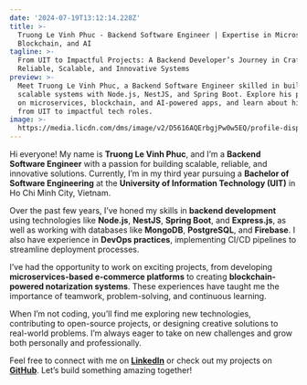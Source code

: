 ```yaml
---
date: '2024-07-19T13:12:14.228Z'
title: >-
  Truong Le Vinh Phuc - Backend Software Engineer | Expertise in Microservices,
  Blockchain, and AI
tagline: >-
  From UIT to Impactful Projects: A Backend Developer’s Journey in Crafting
  Reliable, Scalable, and Innovative Systems
preview: >-
  Meet Truong Le Vinh Phuc, a Backend Software Engineer skilled in building
  scalable systems with Node.js, NestJS, and Spring Boot. Explore his projects
  on microservices, blockchain, and AI-powered apps, and learn about his journey
  from UIT to impactful tech roles.
image: >-
  https://media.licdn.com/dms/image/v2/D5616AQErbgjPw0w5EQ/profile-displaybackgroundimage-shrink_350_1400/profile-displaybackgroundimage-shrink_350_1400/0/1736386695729?e=1744243200&v=beta&t=9FY0LnuNWe5Iq_ALgOPeVT5Oz287I6T587vkBgZRQAs
---
```

Hi everyone! My name is **Truong Le Vinh Phuc**, and I’m a **Backend Software Engineer** with a passion for building scalable, reliable, and innovative solutions. Currently, I’m in my third year pursuing a **Bachelor of Software Engineering** at the **University of Information Technology (UIT)** in Ho Chi Minh City, Vietnam.

Over the past few years, I’ve honed my skills in **backend development** using technologies like **Node.js**, **NestJS**, **Spring Boot**, and **Express.js**, as well as working with databases like **MongoDB**, **PostgreSQL**, and **Firebase**. I also have experience in **DevOps practices**, implementing CI/CD pipelines to streamline deployment processes.

I’ve had the opportunity to work on exciting projects, from developing **microservices-based e-commerce platforms** to creating **blockchain-powered notarization systems**. These experiences have taught me the importance of teamwork, problem-solving, and continuous learning.

When I’m not coding, you’ll find me exploring new technologies, contributing to open-source projects, or designing creative solutions to real-world problems. I’m always eager to take on new challenges and grow both personally and professionally.

Feel free to connect with me on **[LinkedIn](https://www.linkedin.com/in/sloweyne)** or check out my projects on **[GitHub](https://github.com/sloweyyy)**. Let’s build something amazing together! 

